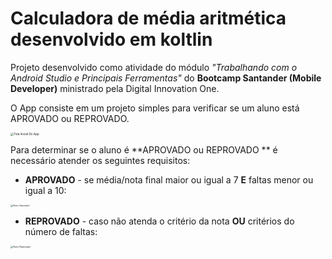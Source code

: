 # Calculadora de média aritmética desenvolvido em koltlin



Projeto desenvolvido como atividade do módulo _"Trabalhando com o Android Studio e Principais Ferramentas"_ do **Bootcamp Santander (Mobile Developer)** ministrado pela Digital Innovation One.

O App consiste em um projeto simples para verificar se um aluno está APROVADO ou REPROVADO.



<img src="https://user-images.githubusercontent.com/62105051/124852261-706b0c80-df7a-11eb-869e-b2b386fd3219.jpg" alt="Tela Inicial Do App" style="zoom:33%;" />



Para determinar se o aluno é **APROVADO ou REPROVADO ** é necessário atender os seguintes requisitos: 



- **APROVADO** - se média/nota final maior ou igual a 7  **E** faltas menor ou igual a 10:

  

<img src="https://user-images.githubusercontent.com/62105051/124853579-7b26a100-df7c-11eb-938d-15d5ce3a5acb.jpg" alt="Aluno Aprovado" style="zoom:25%;" />



- **REPROVADO** - caso não atenda o critério da nota **OU** critérios do número de faltas:

  

<img src="https://user-images.githubusercontent.com/62105051/124853840-ebcdbd80-df7c-11eb-8416-464df750d53d.jpg" alt="Aluno Reprovado" style="zoom:25%;" />
